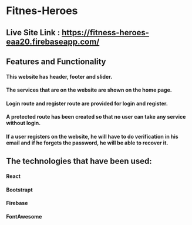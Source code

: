 # Fitnes-Heroes


## Live Site Link : https://fitness-heroes-eaa20.firebaseapp.com/


## Features and Functionality

#### This website has header, footer and slider.
#### The services that are on the website are shown on the home page.
#### Login route and register route are provided for login and register.
#### A protected route has been created so that no user can take any service without login.
#### If a user registers on the website, he will have to do verification in his email and if he forgets the password, he will be able to recover it.

## The technologies that have been used:

#### React
#### Bootstrapt
#### Firebase
#### FontAwesome

